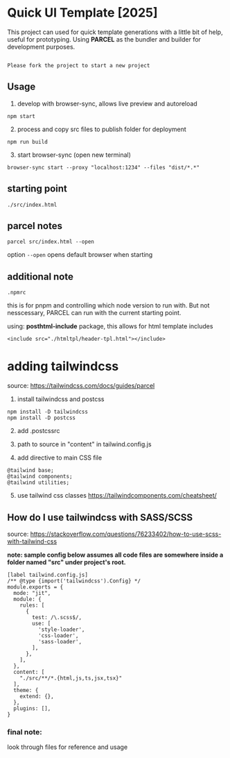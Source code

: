 # Quick UI Template [2025]
This project can used for quick template generations with a little bit of help, useful for prototyping.
Using **PARCEL** as the bundler and builder for development purposes.

```

Please fork the project to start a new project

```

## Usage
1. develop with browser-sync, allows live preview and autoreload 
```
npm start
```

2. process and copy src files to publish folder for deployment
```
npm run build
```

3. start browser-sync (open new terminal)
```
browser-sync start --proxy "localhost:1234" --files "dist/*.*"
```

## starting point
```
./src/index.html
```

## parcel notes
```
parcel src/index.html --open
```
option `--open` opens default browser when starting

## additional note
```
.npmrc
```
this is for pnpm and controlling which node version to run with. But not nesscessary, PARCEL can run with the current starting point.

using: **posthtml-include** package, this allows for html template includes

``` example
<include src="./htmltpl/header-tpl.html"></include>
```

# adding tailwindcss

source:
https://tailwindcss.com/docs/guides/parcel

1. install tailwindcss and postcss

```
npm install -D tailwindcss
npm install -D postcss
```

2. add .postcssrc

3. path to source in "content" in tailwind.config.js

4. add directive to main CSS file
```
@tailwind base;
@tailwind components;
@tailwind utilities;
```

5. use tailwind css classes
https://tailwindcomponents.com/cheatsheet/

## How do I use tailwindcss with SASS/SCSS

source:
https://stackoverflow.com/questions/76233402/how-to-use-scss-with-tailwind-css

**note: sample config below assumes all code files are somewhere inside a folder named "src" under project's root.**

```
[label tailwind.config.js]
/** @type {import('tailwindcss').Config} */
module.exports = {
  mode: "jit",
  module: {
    rules: [
      {
        test: /\.scss$/,
        use: [
          'style-loader',
          'css-loader',
          'sass-loader',
        ],
      },
    ],
  },
  content: [
    "./src/**/*.{html,js,ts,jsx,tsx}"
  ],
  theme: {
    extend: {},
  },
  plugins: [],
}
```


### final note:
look through files for reference and usage